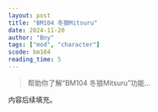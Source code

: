 ```yaml
---
layout: post
title: "BM104 冬狼Mitsuru"
date: 2024-11-20
author: "Bny"
tags: ["mod", "character"]
scode: bm104
reading_time: 5
---
```


> 帮助你了解“BM104 冬狼Mitsuru”功能...

内容后续填充。
